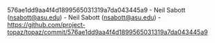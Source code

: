 576ae1dd9aa4f4d1899565031319a7da043445a9 - Neil Sabott (nsabott@asu.edu) - Neil Sabott (nsabott@asu.edu) - https://github.com/project-topaz/topaz/commit/576ae1dd9aa4f4d1899565031319a7da043445a9
